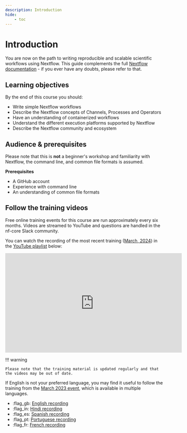 ```yaml
---
description: Introduction
hide:
    - toc
---
```


# Introduction

You are now on the path to writing reproducible and scalable scientific workflows using Nextflow. This guide complements the full [Nextflow documentation](https://www.nextflow.io/docs/latest) - if you ever have any doubts, please refer to that.

## Learning objectives

By the end of this course you should:

-   Write simple Nextflow workflows
-   Describe the Nextflow concepts of Channels, Processes and Operators
-   Have an understanding of containerized workflows
-   Understand the different execution platforms supported by Nextflow
-   Describe the Nextflow community and ecosystem

## Audience & prerequisites

Please note that this is **not** a beginner's workshop and familiarity with Nextflow, the command line, and common file formats is assumed.

**Prerequisites**

-   A GitHub account
-   Experience with command line
-   An understanding of common file formats

## Follow the training videos

Free online training events for this course are run approximately every six months. Videos are streamed to YouTube and questions are handled in the nf-core Slack community.

You can watch the recording of the most recent training ([March, 2024](https://nf-co.re/events/2024/training-foundational-march)) in the [YouTube playlist](https://youtu.be/dbOKB3VRpuE?si=MYBy4-gjRfEYkVRM) below:

<div style="text-align: center;">
    <iframe width="560" height="315" src="https://www.youtube.com/embed/watch?v=dbOKB3VRpuE&list=PL3xpfTVZLcNgLBGLAiY6Rl9fizsz-DTCT" title="YouTube video player" frameborder="0" allow="accelerometer; autoplay; clipboard-write; encrypted-media; gyroscope; picture-in-picture; web-share" allowfullscreen="" data-ruffle-polyfilled=""></iframe>
</div>

!!! warning

    Please note that the training material is updated regularly and that the videos may be out of date.

If English is not your preferred language, you may find it useful to follow the training from the [March 2023 event](https://nf-co.re/events/2023/training-march-2023), which is available in multiple languages.

-   :flag_gb: [English recording](https://youtube.com/playlist?list=PL3xpfTVZLcNhoWxHR0CS-7xzu5eRT8uHo)
-   :flag_in: [Hindi recording](https://youtube.com/playlist?list=PL3xpfTVZLcNikun1FrSvtXW8ic32TciTJ)
-   :flag_es: [Spanish recording](https://youtube.com/playlist?list=PL3xpfTVZLcNhSlCWVoa3GURacuLWeFc8O)
-   :flag_pt: [Portuguese recording](https://youtube.com/playlist?list=PL3xpfTVZLcNhi41yDYhyHitUhIcUHIbJg)
-   :flag_fr: [French recording](https://youtube.com/playlist?list=PL3xpfTVZLcNhiv9SjhoA1EDOXj9nzIqdS)
